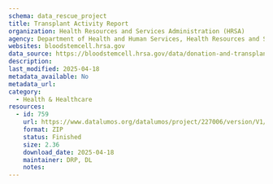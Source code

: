 ```yaml
---
schema: data_rescue_project 
title: Transplant Activity Report
organization: Health Resources and Services Administration (HRSA)
agency: Department of Health and Human Services, Health Resources and Services Administration
websites: bloodstemcell.hrsa.gov
data_source: https://bloodstemcell.hrsa.gov/data/donation-and-transplantation-statistics/transplant-activity-report#data
description: 
last_modified: 2025-04-18
metadata_available: No
metadata_url: 
category:
  - Health & Healthcare 
resources:
  - id: 759
    url: https://www.datalumos.org/datalumos/project/227006/version/V1/view
    format: ZIP
    status: Finished
    size: 2.36
    download_date: 2025-04-18
    maintainer: DRP, DL
    notes: 
---
```

